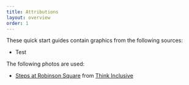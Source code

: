 ```yaml
---
title: Attributions
layout: overview
order: 1
---
```


These quick start guides contain graphics from the following sources:

* Test

The following photos are used:

* [Steps at Robinson Square](http://www.thinkinclusive.us/wp-content/uploads/2014/02/Robson-Square-pic-K.jpg) from [Think Inclusive](http://www.thinkinclusive.us/flexible-pathways-to-success-universal-design-for-learning/)